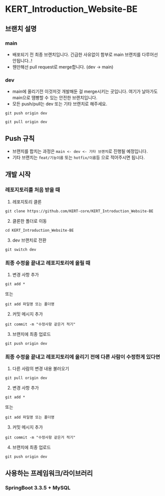 # KERT_Introduction_Website-BE

## 브랜치 설명

### main

- 배포되기 전 최종 브랜치입니다. 긴급한 사유없이 함부로 main 브랜치를 다루어선 안됩니다..!
- 웬만해선 pull request로 merge합니다. (dev -> main)

### dev

- main에 올리기전 이것저것 개발해둔 걸 merge시키는 곳입니다. 여기가 날아가도 main으로 땜빵할 수 있는 안전한 브랜치입니다.
- 모든 push/pull는 dev 또는 기타 브랜치로 해주세요.

```shell
git push origin dev
```

```shell
git pull origin dev
```

## Push 규칙

- 브랜치를 합치는 과정은 `main <- dev <- 기타 브랜치`로 진행될 예정입니다.
- 기타 브랜치는 `feat/기능이름` 또는 `hotfix/이름`등 으로 적어주시면 됩니다.

## 개발 시작

### 레포지토리를 처음 받을 때

1. 레포지토리 클론

```shell
git clone https://github.com/KERT-core/KERT_Introduction_Website-BE
```

2. 클론한 폴더로 이동

```shell
cd KERT_Introduction_Website-BE
```

3. dev 브랜치로 전환

```shell
git switch dev
```

### 최종 수정을 끝내고 레포지토리에 올릴 때

1. 변경 사항 추가

```shell
git add *
```

또는

```shell
git add 파일명 또는 폴더명
```

2. 커밋 메시지 추가

```shell
git commit -m "수정사항 같은거 적기"
```

3. 브랜치에 최종 업로드

```shell
git push origin dev
```

### 최종 수정을 끝내고 레포지토리에 올리기 전에 다른 사람이 수정한게 있다면

1. 다른 사람의 변경 내용 불러오기

```shell
git pull origin dev
```

2. 변경 사항 추가

```shell
git add *
```

또는

```shell
git add 파일명 또는 폴더명
```

3. 커밋 메시지 추가

```shell
git commit -m "수정사항 같은거 적기"
```

4. 브랜치에 최종 업로드

```shell
git push origin dev
```

## 사용하는 프레임워크/라이브러리

### SpringBoot 3.3.5 + MySQL

